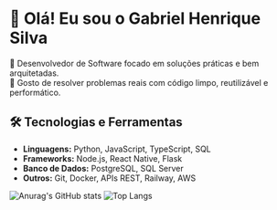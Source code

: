 # 👋 Olá! Eu sou o Gabriel Henrique Silva

🎯 Desenvolvedor de Software focado em soluções práticas e bem arquitetadas.<br>
🧩 Gosto de resolver problemas reais com código limpo, reutilizável e performático.

## 🛠️ Tecnologias e Ferramentas

- **Linguagens:** Python, JavaScript, TypeScript, SQL
- **Frameworks:** Node.js, React Native, Flask 
- **Banco de Dados:** PostgreSQL, SQL Server
- **Outros:** Git, Docker, APIs REST, Railway, AWS

![Anurag's GitHub stats](https://github-readme-stats.vercel.app/api?username=cjdotcom&show_icons=true&theme=transparent&hide=)
![Top Langs](https://github-readme-stats.vercel.app/api/top-langs/?username=cjdotcom&layout=donut&theme=transparent&card_width=300)


